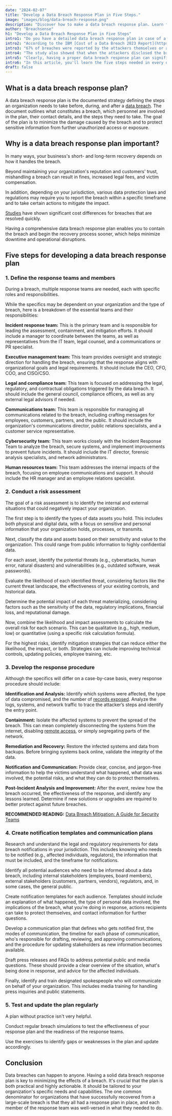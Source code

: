 ```yaml
---
date: "2024-02-07"
title: "Develop a Data Breach Response Plan in Five Steps."
image: "images/blog/data-breach-response.png"
description: "Discover how to make a data breach response plan. Learn five strategies that will help you make a comprehensive data breach response plan." 
author: "Breachsense"
h1: "Develop a Data Breach Response Plan in Five Steps"
intro1: "Do you have a detailed data breach response plan in case of a breach? Wondering what you need to do in case you get hacked?"
intro2: "According to the IBM [Cost of a Data Breach 2023 Report](https://www.ibm.com/reports/data-breach), only one-third of companies studied discovered the data breach through their own security tools."
intro3: "67% of breaches were reported by the attackers themselves or a benign third party."
intro4: "The study also showed that when the attackers disclosed the breach, it cost organizations nearly USD 1 million *more* when compared to when the organization discovered the breach themselves."
intro5: "Clearly, having a proper data breach response plan can significantly affect your bottom line."
intro6: "In this article, you'll learn the five steps needed in every data breach response plan."
draft: false
---
```

## What is a data breach response plan?

A data breach response plan is the documented strategy defining the steps an organization needs to take before, during, and after a [data breach](https://www.breachsense.com/blog/what-is-a-data-breach/). The document outlines what constitutes a breach, which personnel are involved in the plan, their contact details, and the steps they need to take. The goal of the plan is to minimize the damage caused by the breach and to protect sensitive information from further unauthorized access or exposure.

## Why is a data breach response plan important?

In many ways, your business's short- and long-term recovery depends on how it handles the breach.

Beyond maintaining your organization's reputation and customers' trust, mishandling a breach can result in fines, increased legal fees, and victim compensation.

In addition, depending on your jurisdiction, various data protection laws and regulations may require you to report the breach within a specific timeframe and to take certain actions to mitigate the impact.

[Studies](https://www.ibm.com/downloads/cas/E3G5JMBP) have shown significant cost differences for breaches that are resolved quickly.

Having a comprehensive data breach response plan enables you to contain the breach and begin the recovery process sooner, which helps minimize downtime and operational disruptions.

## Five steps for developing a data breach response plan

### 1. Define the response teams and members

During a breach, multiple response teams are needed, each with specific roles and responsibilities.

While the specifics may be dependent on your organization and the type of breach, here is a breakdown of the essential teams and their responsibilities:

**Incident response team:** This is the primary team and is responsible for leading the assessment, containment, and mitigation efforts. It should include a manager to coordinate between the teams, as well as representatives from the IT team, legal counsel, and a communications or PR specialist.

**Executive management team:** This team provides oversight and strategic direction for handling the breach, ensuring that the response aligns with organizational goals and legal requirements. It should include the CEO, CFO, COO, and CISO/CSO.

**Legal and compliance team:** This team is focused on addressing the legal, regulatory, and contractual obligations triggered by the data breach. It should include the general council, compliance officers, as well as any external legal advisors if needed.

**Communications team:** This team is responsible for managing all communications related to the breach, including crafting messages for employees, customers, partners, and the public. It should include the organization's communications director, public relations specialists, and a customer service representative.

**Cybersecurity team:** This team works closely with the Incident Response Team to analyze the breach, secure systems, and implement improvements to prevent future incidents. It should include the IT director, forensic analysis specialists, and network administrators.

**Human resources team:** This team addresses the internal impacts of the breach, focusing on employee communications and support. It should include the HR manager and an employee relations specialist.

### 2. Conduct a risk assessment

The goal of a risk assessment is to identify the internal and external situations that could negatively impact your organization.

The first step is to identify the types of data assets you hold. This includes both physical and digital data, with a focus on sensitive and personal information that your organization holds, processes, or transmits.

Next, classify the data and assets based on their sensitivity and value to the organization. This could range from public information to highly confidential data.

For each asset, identify the potential threats (e.g., cyberattacks, human error, natural disasters) and vulnerabilities (e.g., outdated software, weak passwords).

Evaluate the likelihood of each identified threat, considering factors like the current threat landscape, the effectiveness of your existing controls, and historical data.

Determine the potential impact of each threat materializing, considering factors such as the sensitivity of the data, regulatory implications, financial loss, and reputational damage.

Now, combine the likelihood and impact assessments to calculate the overall risk for each scenario. This can be qualitative (e.g., high, medium, low) or quantitative (using a specific risk calculation formula).

For the highest risks, identify mitigation strategies that can reduce either the likelihood, the impact, or both. Strategies can include improving technical controls, updating policies, employee training, etc.

### 3. Develop the response procedure

Although the specifics will differ on a case-by-case basis, every response procedure should include:

**Identification and Analysis:** Identify which systems were affected, the type of data compromised, and the number of [records exposed](https://www.breachsense.com/blog/email-explosed-dark-web/). Analyze the logs, systems, and network traffic to trace the attacker’s steps and identify the entry point.

**Containment:** Isolate the affected systems to prevent the spread of the breach. This can mean completely disconnecting the systems from the internet, disabling [remote access](https://www.breachsense.com/blog/remote-work-data-breach/), or simply segregating parts of the network.

**Remediation and Recovery:** Restore the infected systems and data from backups. Before bringing systems back online, validate the integrity of the data.

**Notification and Communication:** Provide clear, concise, and jargon-free information to help the victims understand what happened, what data was involved, the potential risks, and what they can do to protect themselves.

**Post-Incident Analysis and Improvement:** After the event, review how the breach occurred, the effectiveness of the response, and identify any lessons learned. Determine if new solutions or upgrades are required to better protect against future breaches.

**RECOMMENDED READING:** [Data Breach Mitigation: A Guide for Security Teams](https://www.breachsense.com/blog/data-breach-mitigation/)

### 4. Create notification templates and communication plans

Research and understand the legal and regulatory requirements for data breach notifications in your jurisdiction. This includes knowing who needs to be notified (e.g., affected individuals, regulators), the information that must be included, and the timeframe for notifications.

Identify all potential audiences who need to be informed about a data breach, including internal stakeholders (employees, board members), external stakeholders (customers, partners, vendors), regulators, and, in some cases, the general public.

Create notification templates for each audience. Templates should include an explanation of what happened, the type of personal data involved, the implications of the breach, what you're doing in response, actions recipients can take to protect themselves, and contact information for further questions.

Develop a communication plan that defines who gets notified first, the modes of communication, the timeline for each phase of communication, who's responsible for drafting, reviewing, and approving communications, and the procedure for updating stakeholders as new information becomes available.

Draft press releases and FAQs to address potential public and media questions. These should provide a clear overview of the situation, what's being done in response, and advice for the affected individuals.

Finally, identify and train designated spokespeople who will communicate on behalf of your organization. This includes media training for handling press inquiries and public statements.

### 5. Test and update the plan regularly

A plan without practice isn't very helpful.

Conduct regular breach simulations to test the effectiveness of your response plan and the readiness of the response teams.

Use the exercises to identify gaps or weaknesses in the plan and update accordingly.

## Conclusion

Data breaches can happen to anyone. Having a solid data breach response plan is key to minimizing the effects of a breach. It's crucial that the plan is both practical and highly actionable. It should be tailored to your organization's specific needs and capabilities. The one common denominator for organizations that have successfully recovered from a large-scale breach is that they all had a response plan in place, and each member of the response team was well-versed in what they needed to do.
